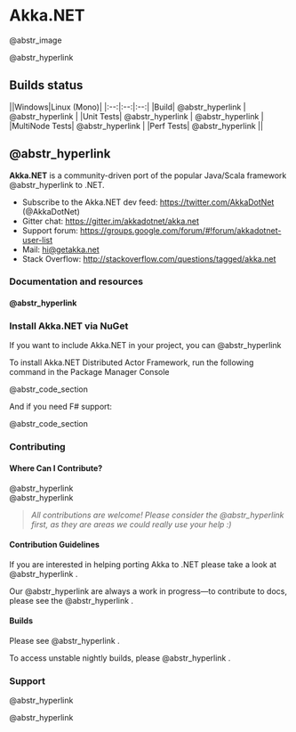 # Akka.NET

@abstr_image 

@abstr_hyperlink   


## Builds status

||Windows|Linux (Mono)| |:--:|:--:|:--:| |Build| @abstr_hyperlink | @abstr_hyperlink | |Unit Tests| @abstr_hyperlink | @abstr_hyperlink | |MultiNode Tests| @abstr_hyperlink | |Perf Tests| @abstr_hyperlink ||

##  @abstr_hyperlink 

**Akka.NET** is a community-driven port of the popular Java/Scala framework @abstr_hyperlink to .NET.

  * Subscribe to the Akka.NET dev feed: https://twitter.com/AkkaDotNet (@AkkaDotNet)
  * Gitter chat: https://gitter.im/akkadotnet/akka.net
  * Support forum: https://groups.google.com/forum/#!forum/akkadotnet-user-list
  * Mail: hi@getakka.net
  * Stack Overflow: http://stackoverflow.com/questions/tagged/akka.net



### Documentation and resources

####  @abstr_hyperlink 

### Install Akka.NET via NuGet

If you want to include Akka.NET in your project, you can @abstr_hyperlink 

To install Akka.NET Distributed Actor Framework, run the following command in the Package Manager Console

@abstr_code_section 

And if you need F# support:

@abstr_code_section 

### Contributing

#### Where Can I Contribute?

@abstr_hyperlink   
@abstr_hyperlink 

> _All contributions are welcome! Please consider the @abstr_hyperlink first, as they are areas we could really use your help :)_

#### Contribution Guidelines

If you are interested in helping porting Akka to .NET please take a look at @abstr_hyperlink .

Our @abstr_hyperlink are always a work in progress—to contribute to docs, please see the @abstr_hyperlink .

#### Builds

Please see @abstr_hyperlink .

To access unstable nightly builds, please @abstr_hyperlink .

### Support

@abstr_hyperlink 

@abstr_hyperlink 
